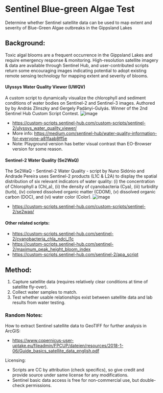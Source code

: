 # Sentinel Blue-green Algae Test
Determine whether Sentinel satellite data can be used to map extent and severity of Blue-Green Algae outbreaks in the Gippsland Lakes

## Background:
Toxic algal blooms are a frequent occurrence in the Gippsland Lakes and require emergency response & monitoring.
High-resolution satellite imagery & data are available through Sentinel Hub, and user-contributed scripts return some encouraging images indicating potential to adopt existing remote sensing technology for mapping extent and severity of blooms.

#### Ulyssys Water Quality Viewer (UWQV)
A custom script to dynamically visualize the chlorophyll and sediment conditions of water bodies on Sentinel-2 and Sentinel-3 images. Authored by by András Zlinszky and Gergely Padányi-Gulyás. Winner of the 2nd Sentinel Hub Custom Script Contest.
![image](https://user-images.githubusercontent.com/100050237/161180006-81f553b5-a0bd-4820-b6f0-5a6ef336c8d5.png)
* https://custom-scripts.sentinel-hub.com/custom-scripts/sentinel-2/ulyssys_water_quality_viewer/
* More info: https://medium.com/sentinel-hub/water-quality-information-for-everyone-a81faab8ff5e
* Note: Playground version has better visual contrast than EO-Browser version for some reason.

#### Sentinel-2 Water Quality (Se2WaQ)
The Se2WaQ - Sentinel-2 Water Quality - script by Nuno Sidónio and Andrade Pereira uses Sentinel-2 products (L1C & L2A) to display the spatial distribution of six relevant indicators of water quality: (i) the concentration of Chlorophyll a (Chl_a), (ii) the density of cyanobacteria (Cya), (iii) turbidity (turb), (iv) colored dissolved organic matter (CDOM), (v) dissolved organic carbon (DOC), and (vi) water color (Color).
![image](https://user-images.githubusercontent.com/100050237/161179412-2dd927ee-02ba-475a-abe7-6fe3a76dace9.png)
* https://custom-scripts.sentinel-hub.com/custom-scripts/sentinel-2/se2waq/

#### Other related scripts:
* https://custom-scripts.sentinel-hub.com/sentinel-2/cyanobacteria_chla_ndci_l1c
* https://custom-scripts.sentinel-hub.com/sentinel-2/maximum_peak_height_bloom_index
* https://custom-scripts.sentinel-hub.com/sentinel-2/apa_script

## Method:
1. Capture satellite data (requires relatively clear conditions at time of satellite fly-over).
2. Collect water samples to match.
3. Test whether usable relationships exist between satellite data and lab results from water testing.

### Random Notes:
How to extract Sentinel satellite data to GeoTIFF for further analysis in ArcGIS:
* https://www.copernicus-user-uptake.eu/fileadmin/FPCUP/dateien/resources/2018-1-06/Guide_basics_satellite_data_english.pdf

Licensing:
* Scripts are CC by attribution (check specifics), so give credit and provide source under same license for any modifications.
* Sentinel basic data access is free for non-commercial use, but double-check permissions. 
